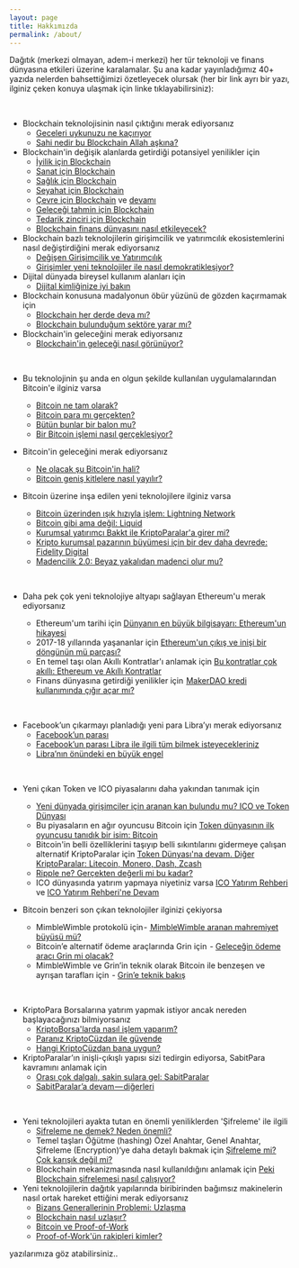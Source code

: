 ```yaml
---
layout: page
title: Hakkımızda
permalink: /about/
---
```


Dağıtık (merkezi olmayan, adem-i merkezi) her tür teknoloji ve finans dünyasına etkileri üzerine karalamalar. Şu ana kadar yayınladığımız 40+ yazıda nelerden bahsettiğimizi özetleyecek olursak (her bir link ayrı bir yazı, ilginiz çeken konuya ulaşmak için linke tıklayabilirsiniz): 

&nbsp;

- Blockchain teknolojisinin nasıl çıktığını merak ediyorsanız
  - [Geceleri uykunuzu ne kaçırıyor](/genel/2018/03/01/Geceleri-uykunuzu-ne-kaciriyor.html)
  - [Sahi nedir bu Blockchain Allah aşkına?](/genel/2018/03/02/Sahi-nedir-bu-blockchain-allah-askina.html) 
- Blockchain'in değişik alanlarda getirdiği potansiyel yenilikler için
  - [İyilik için Blockchain](/genel/2018/03/29/Iyilik-icin-blockchain.html) 
  - [Sanat için Blockchain](/genel/2018/03/29/Iyilik-icin-blockchain.html) 
  - [Sağlık için Blockchain](/genel/2018/04/17/saglik-icin-blockchain.html) 
  - [Seyahat için Blockchain](/genel/2018/07/06/seyahat-icin-blockchain.html)
  - [Çevre için Blockchain](/genel/2018/11/16/cevre-icin-blockhain.html) ve [devamı](/genel/2018/11/17/cevre-icin-blockchaine-devam.html) 
  - [Geleceği tahmin için Blockchain](/genel/2018/07/13/gelecegi-tahmin-icin-blockchain.html) 
  - [Tedarik zinciri için Blockchain](/genel/2018/08/17/tedarik-zinciri-icin-blockchain.html)
  - [Blockchain finans dünyasını nasıl etkileyecek?](/genel/2019/02/14/Blockchain-finans-dunyasini-nasil-etkileyecek.html)
- Blockchain bazlı teknolojilerin girişimcilik ve yatırımcılık ekosistemlerini nasıl değiştirdiğini merak ediyorsanız
  - [Değişen Girişimcilik ve Yatırımcılık](/genel/2018/05/17/degisen-girisimcilik-ve-yatirimcilik.html)
  - [Girişimler yeni teknolojiler ile nasıl demokratikleşiyor?](/genel/2018/05/21/girisimler-yeni-teknolijler-ile-nasil-demokratiklesiyor.html)
- Dijital dünyada bireysel kullanım alanları için 
  - [Dijital kimliğinize iyi bakın](/genel/2019/03/01/dijital-kimliginize-iyi-bakin.html)
- Blockchain konusuna madalyonun öbür yüzünü de gözden kaçırmamak için 
  - [Blockchain her derde deva mı?](/genel/2018/08/03/blockchain-her-derde-deva-mi.html)
  - [Blockchain bulunduğum sektöre yarar mı?](/genel/2018/08/10/Blockchain-bulundugum-sektore-yarar-mi.html)
- Blockchain'in geleceğini merak ediyorsanız
  - [Blockchain'in geleceği nasıl görünüyor?](/genel/2019/04/30/blockchain-in-gelecegi-nasil-gorunuyor.html)
  
&nbsp;

- Bu teknolojinin şu anda en olgun şekilde kullanılan uygulamalarından Bitcoin'e ilginiz varsa
  - [Bitcoin ne tam olarak?](/genel/2018/03/13/Bitcoin-ne-tam-olarak.html)
  - [Bitcoin para mı gerçekten?](/genel/2018/03/22/Bitcoin-para-mi-gercekten.html)
  - [Bütün bunlar bir balon mu?](/genel/2018/03/05/Butun-bunlar-bir-balon-mu.html)
  - [Bir Bitcoin işlemi nasıl gerçekleşiyor?](/genel/2018/11/30/bitcoin-islemi-nasil-gerceklesiyor.html)
- Bitcoin'in geleceğini merak ediyorsanız 
  - [Ne olacak şu Bitcoin'in hali?](/genel/2018/12/07/ne-olacak-su-bitcoinin-hali.html)
  - [Bitcoin geniş kitlelere nasıl yayılır?](/genel/2018/12/14/Bitcoin-genis-kitlelere-nasil-yayilir.html)
- Bitcoin üzerine inşa edilen yeni teknolojilere ilginiz varsa 
  - [Bitcoin üzerinden ışık hızıyla işlem: Lightning Network](/genel/2018/12/20/bitcoin-uzerinde-isik-hiziyla-islem-Lightning-network.html)
  - [Bitcoin gibi ama değil: Liquid](/genel/2018/12/26/Bitcoin-gibi-ama-degil-Liquid.html)
  - [Kurumsal yatırımcı Bakkt ile KriptoParalar'a girer mi?](/genel/2019/01/04/kurumsal-yatirimci-bakkt-ile-kriptoparalara-girer-mi.html)
  - [Kripto kurumsal pazarının büyümesi için bir dev daha devrede: Fidelity Digital](/genel/2019/03/14/kripto-kurumsal-yatirim-pazarinin-buyumesi-icin-bir-dev-daha-devrede-Fidelity-Digital.html)
  - [Madencilik 2.0: Beyaz yakalıdan madenci olur mu?](/genel/2019/01/11/madencilik-2-0-beyaz-yakalidan-madenci-olur-mu.html)
  
  &nbsp;
- Daha pek çok yeni teknolojiye altyapı sağlayan Ethereum'u merak ediyorsanız
  - Ethereum'um tarihi için [Dünyanın en büyük bilgisayarı: Ethereum'un hikayesi](/genel/2018/06/14/dunyanin-en-buyuk-bilgisayari-ethereumun-hikayesi.html)
  - 2017-18 yıllarında yaşananlar için [Ethereum'un çıkış ve inişi bir döngünün mü parçası?](/genel/2019/01/18/Ethereumun-cikis-ve-inisi-bir-dongunun-mu-parcasi.html)
  - En temel taşı olan Akıllı Kontratlar'ı anlamak için [Bu kontratlar çok akıllı: Ethereum ve Akıllı Kontratlar](/genel/2018/06/29/bu-kontratlar-cok-akilli-ethereum-ve-akilli-kontratlar.html)
  - Finans dünyasına getirdiği yenilikler için  [MakerDAO kredi kullanımında çığır açar mı?](/genel/2019/02/15/MakerDAO-kredi-kullaniminda-cigir-acar-mi.html)

&nbsp;

- Facebook’un çıkarmayı planladığı yeni para Libra’yı merak ediyorsanız
  - [Facebook’un parası](/genel/2019/03/08/Facebookun-parasi.html)
  - [Facebook’un parası Libra ile ilgili tüm bilmek isteyecekleriniz](/genel/2019/07/03/facebookun-parasi-libra-ile-ilgili-tum-bilmek-isteyecekleriniz.html)
  - [Libra’nın önündeki en büyük engel](/genel/2019/08/05/libranin-onundeki-en-buyuk-engel.html)
  
&nbsp;

- Yeni çıkan Token ve ICO piyasalarını daha yakından tanımak için
  - [Yeni dünyada girişimciler için aranan kan bulundu mu? ICO ve Token Dünyası](/genel/2018/05/25/ico-ve-token-dunyasi.html)
  - Bu piyasaların en ağır oyuncusu Bitcoin için [Token dünyasının ilk oyuncusu tanıdık bir isim: Bitcoin](/genel/2018/06/01/token-dunyasinin-ilk-oyuncusu-tanidik-bir-isim-bitcoin.html)
  - Bitcoin'in belli özelliklerini taşıyıp belli sıkıntılarını gidermeye çalışan alternatif KriptoParalar için [Token Dünyası'na devam. Diğer KriptoParalar: Litecoin, Monero, Dash, Zcash](/genel/2018/06/07/token-dunyasina-devam-diger-kriptopalar-litecoin-monero-dash-zcash.html)
  - [Ripple ne? Gerçekten değerli mi bu kadar?](/genel/2018/09/28/ripple-ne-gercekten-degerli-mi-bu-kadar.html)
  - ICO dünyasında yatırım yapmaya niyetiniz varsa [ICO Yatırım Rehberi](/genel/2018/09/14/ico-yatirim-rehberi.html) ve [ICO Yatırım Rehberi'ne Devam](/genel/2018/09/21/ico-yatirim-rehberine-devam.html)
  
- Bitcoin benzeri son çıkan teknolojiler ilginizi çekiyorsa
  - MimbleWimble protokolü için - [ MimbleWimble aranan mahremiyet büyüsü mü?](/genel/2019/01/23/miblewimble-aranan-mahremiyet-buyusu-mu.html)
  - Bitcoin’e alternatif ödeme araçlarında Grin için  - [Geleceğin ödeme aracı Grin mi olacak?](/genel/2019/01/24/gelecegin-odeme-araci-grin-mi-olacak.html)
  - MimbleWimble ve Grin’in teknik olarak Bitcoin ile benzeşen ve ayrışan tarafları için  - [Grin’e teknik bakış](/genel/2019/01/25/Grine-teknik-bakis.html)

&nbsp;
  
- KriptoPara Borsalarına yatırım yapmak istiyor ancak nereden başlayacağınızı bilmiyorsanız 
  - [KriptoBorsa'larda nasıl işlem yaparım?](/genel/2018/10/04/kriptoborsalarda-nasil-islem-yaparim.html)
  - [Paranız KriptoCüzdan ile güvende](/genel/2018/10/11/KriptoParaniz-KriptoCuzdan-ile-guvende.html)
  - [Hangi KriptoCüzdan bana uygun?](/genel/2018/10/12/Hangi-KriptoCuzdan-bana-uygun.html)
- KriptoParalar’ın inişli-çıkışlı yapısı sizi tedirgin ediyorsa, SabitPara kavramını anlamak için 
  - [Orası çok dalgalı, sakin sulara gel: SabitParalar](/genel/2018/07/20/Orasi-cok-dalgali-sakin-sulara-gel-sabitparalar.html)
  - [SabitParalar’a devam — diğerleri](/genel/2018/07/27/sabitparalara-devam-digerleri.html)

&nbsp;
- Yeni teknolojileri ayakta tutan en önemli yeniliklerden 'Şifreleme' ile ilgili
  - [Şifreleme ne demek? Neden önemli?](/genel/2018/04/25/sifreleme-ne-demek-neden-onemli.html)
  - Temel taşları Öğütme (hashing) Özel Anahtar, Genel Anahtar, Şifreleme (Encryption)‘ye daha detaylı bakmak için [Şifreleme mi? Çok karışık değil mi?](/genel/2018/04/26/sifreleme-mi-cok-karisik-degil-mi.html)
  - Blockchain mekanizmasında nasıl kullanıldığını anlamak için [Peki Blockchain şifrelemesi nasıl çalışıyor?](/genel/2018/05/08/Peki-Blockchain-sifrelemesi-nasil-calisiyor.html) 
- Yeni teknolojilerin dağıtık yapılarında biribirinden bağımsız makinelerin nasıl ortak hareket ettiğini merak ediyorsanız
  - [Bizans Generallerinin Problemi: Uzlaşma](/genel/2018/08/31/bizans-generalinin-problemi-uzlasmak.html)
  - [Blockchain nasıl uzlaşır?](/genel/2018/09/07/Peki-blockchain-nasil-uzlasir.html)
  - [Bitcoin ve Proof-of-Work](/genel/2018/11/01/Bitcoin-uzlasmasi-proof-of-work.html)
  - [Proof-of-Work'ün rakipleri kimler?](/genel/2018/11/01/Proof-of-Workun-rakipleri-kimler.html)

yazılarımıza göz atabilirsiniz.. 
